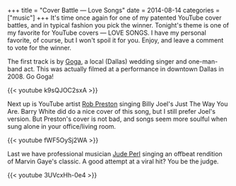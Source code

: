+++
title = "Cover Battle — Love Songs"
date = 2014-08-14
categories = ["music"]
+++
It's time once again for one of my patented YouTube cover battles, and in typical fashion you pick the winner. Tonight's theme is one of my favorite for YouTube covers — LOVE SONGS. I have my personal favorite, of course, but I won't spoil it for you. Enjoy, and leave a comment to vote for the winner. 

<!--more-->

The first track is by [Goga](http://www.gogamusic.com), a local (Dallas) wedding singer and one-man-band act. This was actually filmed at a performance in downtown Dallas in 2008. Go Goga! 

{{< youtube k9sQJOC2sxA >}}

Next up is YouTube artist [Rob Preston](https://www.youtube.com/user/RPreston01/featured) singing Billy Joel's Just The Way You Are. Barry White did do a nice cover of this song, but I still prefer Joel's version. But Preston's cover is not bad, and songs seem more soulful when sung alone in your office/living room. 

{{< youtube fWF5OySj2WA >}} 

Last we have professional musician [Jude Perl](https://www.judeperl.com) singing an offbeat rendition of Marvin Gaye's classic. A good attempt at a viral hit? You be the judge. 

{{< youtube 3UVcxHh-0e4 >}}

